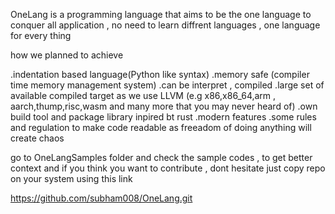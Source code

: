 OneLang is a programming language that aims to be the one language to conquer all  application , no need to learn diffrent languages , one language for every thing 

how we planned to achieve

   .indentation based language(Python like syntax)
   .memory safe (compiler time memory management system)
   .can be interpret , compiled
   .large set of  available compiled target as we use LLVM (e.g x86,x86_64,arm , aarch,thump,risc,wasm and many more that you may never heard of)
   .own build tool and package library inpired bt rust
   .modern features
   .some rules and regulation to make code readable as freeadom of doing anything will create chaos


go to OneLangSamples folder and check the sample codes , to get better context and if you  think you want to contribute , dont hesitate just copy repo on your system  using this link 

https://github.com/subham008/OneLang.git
